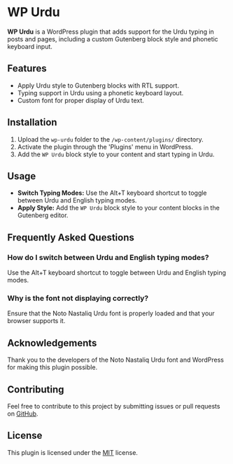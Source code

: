 # WP Urdu
**WP Urdu** is a WordPress plugin that adds support for the Urdu typing in posts and pages, including a custom Gutenberg block style and phonetic keyboard input.

## Features
- Apply Urdu style to Gutenberg blocks with RTL support.
- Typing support in Urdu using a phonetic keyboard layout.
- Custom font for proper display of Urdu text.

## Installation
1. Upload the `wp-urdu` folder to the `/wp-content/plugins/` directory.
2. Activate the plugin through the 'Plugins' menu in WordPress.
3. Add the `WP Urdu` block style to your content and start typing in Urdu.

## Usage
- **Switch Typing Modes:** Use the Alt+T keyboard shortcut to toggle between Urdu and English typing modes.
- **Apply Style:** Add the `WP Urdu` block style to your content blocks in the Gutenberg editor.

## Frequently Asked Questions

### How do I switch between Urdu and English typing modes?
Use the Alt+T keyboard shortcut to toggle between Urdu and English typing modes.

### Why is the font not displaying correctly?
Ensure that the Noto Nastaliq Urdu font is properly loaded and that your browser supports it.

## Acknowledgements
Thank you to the developers of the Noto Nastaliq Urdu font and WordPress for making this plugin possible.

## Contributing

Feel free to contribute to this project by submitting issues or pull requests on [GitHub](https://github.com/etarbiyat/wp-urdu).

## License

This plugin is licensed under the [MIT](https://github.com/etarbiyat/wp-urdu/blob/7f7311103556f40b9024d7ad193e979d813997c9/LICENSE) license.
